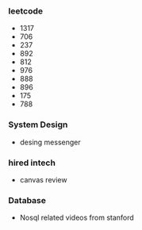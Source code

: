 ### leetcode 
 - 1317
 - 706
 - 237
 - 892
 - 812
 - 976
 - 888
 - 896
 - 175
 - 788
### System Design
 - desing messenger
### hired intech
 - canvas review
### Database
 - Nosql related videos from stanford

